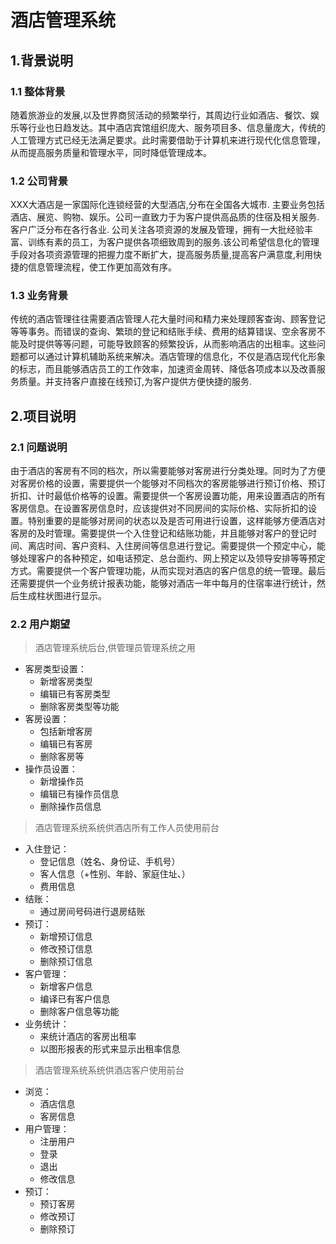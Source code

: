 # 酒店管理系统

## 1.背景说明

### 1.1  整体背景
  随着旅游业的发展,以及世界商贸活动的频繁举行，其周边行业如酒店、餐饮、娱乐等行业也日趋发达。其中酒店宾馆组织庞大、服务项目多、信息量庞大，传统的人工管理方式已经无法满足要求。此时需要借助于计算机来进行现代化信息管理，从而提高服务质量和管理水平，同时降低管理成本。
### 1.2  公司背景
  XXX大酒店是一家国际化连锁经营的大型酒店,分布在全国各大城市. 主要业务包括酒店、展览、购物、娱乐。公司一直致力于为客户提供高品质的住宿及相关服务.客户广泛分布在各行各业. 公司关注各项资源的发展及管理，拥有一大批经验丰富、训练有素的员工，为客户提供各项细致周到的服务.该公司希望信息化的管理手段对各项资源管理的把握力度不断扩大，提高服务质量,提高客户满意度,利用快捷的信息管理流程，使工作更加高效有序。
### 1.3 业务背景
  传统的酒店管理往往需要酒店管理人花大量时间和精力来处理顾客查询、顾客登记等等事务。而错误的查询、繁琐的登记和结账手续、费用的结算错误、空余客房不能及时提供等等问题，可能导致顾客的频繁投诉，从而影响酒店的出租率。这些问题都可以通过计算机辅助系统来解决。酒店管理的信息化，不仅是酒店现代化形象的标志，而且能够酒店员工的工作效率，加速资金周转、降低各项成本以及改善服务质量。并支持客户直接在线预订,为客户提供方便快捷的服务.

## 2.项目说明
### 2.1 问题说明
由于酒店的客房有不同的档次，所以需要能够对客房进行分类处理。同时为了方便对客房价格的设置，需要提供一个能够对不同档次的客房能够进行预订价格、预订折扣、计时最低价格等的设置。需要提供一个客房设置功能，用来设置酒店的所有客房信息。在设置客房信息时，应该提供对不同房间的实际价格、实际折扣的设置。特别重要的是能够对房间的状态以及是否可用进行设置，这样能够方便酒店对客房的及时管理。需要提供一个入住登记和结账功能，并且能够对客户的登记时间、离店时间、客户资料、入住房间等信息进行登记。需要提供一个预定中心，能够处理客户的各种预定，如电话预定、总台面约、网上预定以及领导安排等等预定方式。需要提供一个客户管理功能，从而实现对酒店的客户信息的统一管理。最后还需要提供一个业务统计报表功能，能够对酒店一年中每月的住宿率进行统计，然后生成柱状图进行显示。
### 2.2 用户期望
>酒店管理系统后台,供管理员管理系统之用
- 客房类型设置：
    - 新增客房类型 
    - 编辑已有客房类型
    - 删除客房类型等功能
- 客房设置：
    - 包括新增客房
    - 编辑已有客房
    - 删除客房等
- 操作员设置：
    - 新增操作员
    - 编辑已有操作员信息
    - 删除操作员信息
>酒店管理系统系统供酒店所有工作人员使用前台
- 入住登记：
    - 登记信息（姓名、身份证、手机号）
    - 客人信息（+性别、年龄、家庭住址、）
    - 费用信息
- 结账：
    - 通过房间号码进行退房结账
- 预订：
    - 新增预订信息
    - 修改预订信息
    - 删除预订信息
- 客户管理：
    - 新增客户信息
    - 编译已有客户信息
    - 删除客户信息等功能 
- 业务统计：
    - 来统计酒店的客房出租率
    - 以图形报表的形式来显示出租率信息
>酒店管理系统系统供酒店客户使用前台
- 浏览：
    - 酒店信息
    - 客房信息
- 用户管理：
    - 注册用户
    - 登录
    - 退出
    - 修改信息
- 预订：
    - 预订客房
    - 修改预订
    - 删除预订

    